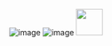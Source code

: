 ![image](https://user-images.githubusercontent.com/92306660/158692234-f92f6f1c-e636-44bc-9831-b9b74005a100.png)
![image](https://user-images.githubusercontent.com/92306660/158692302-3956c840-1e17-45d2-b155-f03d49327485.png)
<img src="./icons/ActivityPub-Dark.svg" width="48">

